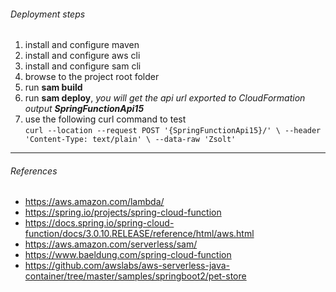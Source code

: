 ###### Deployment steps
1. install and configure maven
2. install and configure aws cli
3. install and configure sam cli
4. browse to the project root folder
5. run **sam build**
6. run **sam deploy**, _you will get the api url exported to CloudFormation output **SpringFunctionApi15**_
7. use the following curl command to test  
`curl --location --request POST '{SpringFunctionApi15}/' \
--header 'Content-Type: text/plain' \
--data-raw 'Zsolt'`
---
###### References
- https://aws.amazon.com/lambda/
- https://spring.io/projects/spring-cloud-function
- https://docs.spring.io/spring-cloud-function/docs/3.0.10.RELEASE/reference/html/aws.html
- https://aws.amazon.com/serverless/sam/
- https://www.baeldung.com/spring-cloud-function
- https://github.com/awslabs/aws-serverless-java-container/tree/master/samples/springboot2/pet-store


